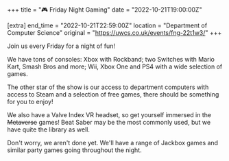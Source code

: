 +++
title = "🎮 Friday Night Gaming"
date = "2022-10-21T19:00:00Z"

[extra]
end_time = "2022-10-21T22:59:00Z"
location = "Department of Computer Science"
original = "https://uwcs.co.uk/events/fng-22t1w3/"
+++

Join us every Friday for a night of fun\!

We have tons of consoles: Xbox with Rockband; two Switches with Mario Kart, Smash Bros and more; Wii, Xbox One and PS4 with a wide selection of games.

The other star of the show is our access to department computers with access to Steam and a selection of free games, there should be something for you to enjoy\!

We also have a Valve Index VR headset, so get yourself immersed in the ~~Metaverse~~ games\! Beat Saber may be the most commonly used, but we have quite the library as well.

Don't worry, we aren't done yet. We'll have a range of Jackbox games and similar party games going throughout the night.

